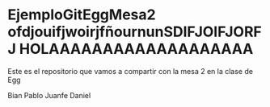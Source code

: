 # EjemploGitEggMesa2 ofdjouifjwoirjfñournunSDIFJOIFJORFJ HOLAAAAAAAAAAAAAAAAAAA
Este es el repositorio que vamos a compartir con la mesa 2 en la clase de Egg

Bian
Pablo
Juanfe
Daniel
